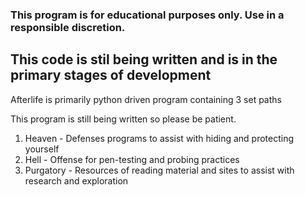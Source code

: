 
### This program is for educational purposes only. Use in a responsible discretion.

## This code is stil being written and is in the primary stages of development

Afterlife is primarily python driven program containing 3 set paths 

This program is still being written so please be patient. 

1. Heaven - Defenses programs to assist with hiding and protecting yourself
2. Hell - Offense for pen-testing and probing practices
3. Purgatory - Resources of reading material and sites to assist with research and exploration
